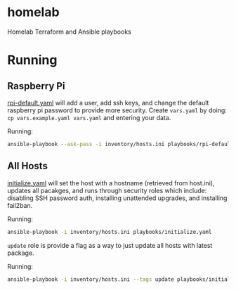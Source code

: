 # homelab
Homelab Terraform and Ansible playbooks

# Running

## Raspberry Pi

[rpi-default.yaml](playbooks/rpi-default.yaml) will add a user, add ssh keys, and change the default raspberry pi password to provide more security. Create `vars.yaml` by doing: `cp vars.example.yaml vars.yaml` and entering your data.

Running:
```sh
ansible-playbook --ask-pass -i inventory/hosts.ini playbooks/rpi-default.yaml
```

## All Hosts

[initialize.yaml](playbooks/initialize.yaml) will set the host with a hostname (retrieved from host.ini), updates all pacakges, and runs through security roles which include: disabling SSH password auth, installing unattended upgrades, and installing fail2ban.

Running:
```sh
ansible-playbook -i inventory/hosts.ini playbooks/initialize.yaml
```

`update` role is provide a flag as a way to just update all hosts with latest package.

Running:
```sh
ansible-playbook -i inventory/hosts.ini --tags update playbooks/initialize.yaml
```
